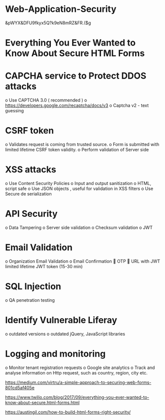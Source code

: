 # Web-Application-Security
&pWYX&DFU9fkyx5Q?k9eN8mRZ&FR.($g
# Everything You Ever Wanted to Know About Secure HTML Forms

#	CAPCHA service to Protect DDOS attacks
o	Use CAPTCHA 3.0 ( recommended ) 
o	https://developers.google.com/recaptcha/docs/v3
o Captcha v2 - text guessing

#	CSRF token
  o	Validates request is coming from trusted source.
  o	Form is submitted with limited lifetime CSRF token validity.
o	Perform validation of Server side

#	XSS attacks 
o	Use Content Security Policies
o	Input and output sanitization
o	HTML, script safe
o	Use JSON objects , useful for validation in XSS filters
o	Use Secure de serialization

#	API Security
o	Data Tampering
o	Server side validation
o	Checksum validation 
o	JWT

#	Email Validation
o	Organization Email Validation
o	Email Confirmation
	OTP
	URL with JWT limited lifetime JWT token (15-30 min)

#	SQL Injection
o	QA penetration testing

#	Identify Vulnerable Liferay
o	outdated versions
o	outdated jQuery, JavaScript libraries

#	Logging and monitoring
o	Monitor tenant registration requests
o	Google site analytics
o	Track and analyse information on Http request, such as country, region, city etc.


https://medium.com/virtru/a-simple-approach-to-securing-web-forms-801cd5af405e

https://www.twilio.com/blog/2017/09/everything-you-ever-wanted-to-know-about-secure.html-forms.html

https://austingil.com/how-to-build-html-forms-right-security/


